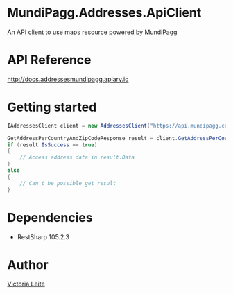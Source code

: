 # MundiPagg.Addresses.ApiClient
An API client to use maps resource powered by MundiPagg

# API Reference

http://docs.addressesmundipagg.apiary.io

# Getting started

```c#
IAddressesClient client = new AddressesClient("https://api.mundipagg.com/maps/v1.0"); 

GetAddressPerCountryAndZipCodeResponse result = client.GetAddressPerCountryAndZipCode(CountryEnum.BR, "20740321");
if (result.IsSuccess == true) 
{
    // Access address data in result.Data
}
else
{
    // Can't be possible get result
}
```


# Dependencies

- RestSharp 105.2.3

# Author

[Victoria Leite](mailto:victorialeitemarques8@gmail.com)
